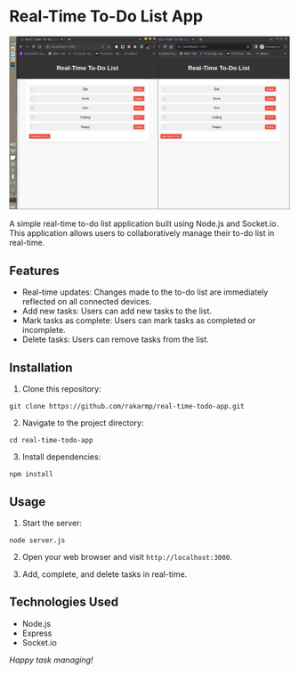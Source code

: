 # Real-Time To-Do List App

![App Screenshot](preview.png)

A simple real-time to-do list application built using Node.js and Socket.io. This application allows users to collaboratively manage their to-do list in real-time.

## Features

- Real-time updates: Changes made to the to-do list are immediately reflected on all connected devices.
- Add new tasks: Users can add new tasks to the list.
- Mark tasks as complete: Users can mark tasks as completed or incomplete.
- Delete tasks: Users can remove tasks from the list.

## Installation

1. Clone this repository:

```
git clone https://github.com/rakarmp/real-time-todo-app.git
```

2. Navigate to the project directory:

```
cd real-time-todo-app
```

3. Install dependencies:

```
npm install
```

## Usage

1. Start the server:

```
node server.js
```

2. Open your web browser and visit `http://localhost:3000`.

3. Add, complete, and delete tasks in real-time.

## Technologies Used

- Node.js
- Express
- Socket.io

_Happy task managing!_
